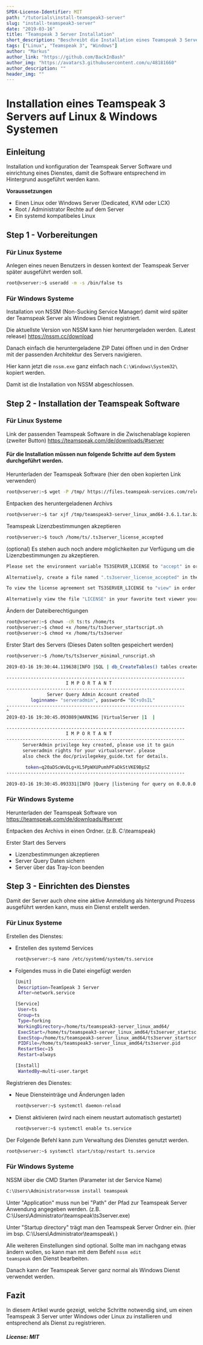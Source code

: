 ```yaml
---
SPDX-License-Identifier: MIT
path: "/tutorials\install-teamspeak3-server"
slug: "install-teamspeak3-server"
date: "2019-03-16"
title: "Teamspeak 3 Server Installation"
short_description: "Beschreibt die Installation eines Teamspeak 3 Servers auf Linux und Windows Systemen."
tags: ["Linux", "Teamspeak 3", "Windows"]
author: "Markus"
author_link: "https://github.com/BackInBash"
author_img: "https://avatars3.githubusercontent.com/u/48181660"
author_description: ""
header_img: ""
---
```


<!-- This where the actual tutorial begins, with the title: -->

# Installation eines Teamspeak 3 Servers auf Linux & Windows Systemen 

## Einleitung

Installation und konfiguration der Teamspeak Server Software und einrichtung eines Dienstes, damit die Software entsprechend im Hintergrund ausgeführt werden kann.

**Voraussetzungen**

+ Einen Linux oder Windows Server (Dedicated, KVM oder LCX)
+ Root / Administrator Rechte auf dem Server
+ Ein systemd kompatibeles Linux

## Step 1 - Vorbereitungen

### Für Linux Systeme
Anlegen eines neuen Benutzers in dessen kontext der Teamspeak Server später ausgeführt werden soll.
```bash
root@vserver:~$ useradd -m -s /bin/false ts
```

### Für Windows Systeme
Installation von NSSM (Non-Sucking Service Manager) damit wird später der Teamspeak Server als Windows Dienst registriert.

Die aktuellste Version von NSSM kann hier heruntergeladen werden. (Latest release)
https://nssm.cc/download

Danach einfach die heruntergeladene ZIP Datei öffnen und in den Ordner mit der passenden Architektur des Servers navigieren.

Hier kann jetzt die <code>nssm.exe</code> ganz einfach nach <code>C:\Windows\System32\ </code> kopiert werden.

Damit ist die Installation von NSSM abgeschlossen.

## Step 2 - Installation der Teamspeak Software
### Für Linux Systeme

Link der passenden Teamspeak Software in die Zwischenablage kopieren (zweiter Button)
https://teamspeak.com/de/downloads/#server

#### Für die Installation müssen nun folgende Schritte auf dem System durchgeführt werden.

Herunterladen der Teamspeak Software (hier den oben kopierten Link verwenden)
```bash
root@vserver:~$ wget -P /tmp/ https://files.teamspeak-services.com/releases/server/3.6.1/teamspeak3-server_linux_amd64-3.6.1.tar.bz2
```
Entpacken des heruntergeladenen Archivs
```bash
root@vserver:~$ tar xjf /tmp/teamspeak3-server_linux_amd64-3.6.1.tar.bz2 -C /home/ts
```
Teamspeak Lizenzbestimmungen akzeptieren
```bash
root@vserver:~$ touch /home/ts/.ts3server_license_accepted
```
(optional) Es stehen auch noch andere möglichkeiten zur Verfügung um die Lizenzbestimmungen zu akzeptieren.
```bash
Please set the environment variable TS3SERVER_LICENSE to "accept" in order to accept the license agreement.

Alternatively, create a file named ".ts3server_license_accepted" in the working directory or start the server with the command line parameter "license_accepted=1".

To view the license agreement set TS3SERVER_LICENSE to "view" in order to print the license to the console.

Alternatively view the file "LICENSE" in your favorite text viewer yourself.
```

Ändern der Dateiberechtigungen
```bash
root@vserver:~$ chown -cR ts:ts /home/ts
root@vserver:~$ chmod +x /home/ts/ts3server_startscript.sh
root@vserver:~$ chmod +x /home/ts/ts3server
``` 
Erster Start des Servers (Dieses Daten sollten gespeichert werden)
```bash
root@vserver:~$ /home/ts/ts3server_minimal_runscript.sh

2019-03-16 19:30:44.119638|INFO |SQL | db_CreateTables() tables created

------------------------------------------------------------------
                      I M P O R T A N T                           
------------------------------------------------------------------
               Server Query Admin Account created                 
         loginname= "serveradmin", password= "DC+sOsIL"
------------------------------------------------------------------
^
2019-03-16 19:30:45.093089|WARNING |VirtualServer |1  |

------------------------------------------------------------------
                      I M P O R T A N T                           
------------------------------------------------------------------
      ServerAdmin privilege key created, please use it to gain 
      serveradmin rights for your virtualserver. please
      also check the doc/privilegekey_guide.txt for details.

       token=q20aDScWvOLg+XL5PpWXUPumhPFaDkStVKE9BpSZ
------------------------------------------------------------------

2019-03-16 19:30:45.093331|INFO |Query |listening for query on 0.0.0.0:10011, [::]:10011
```


### Für Windows Systeme

Herunterladen der Teamspeak Software von
https://teamspeak.com/de/downloads/#server

Entpacken des Archivs in einen Ordner. (z.B. C:\teamspeak)

Erster Start des Servers
+ Lizenzbestimmungen akzeptieren
+ Server Query Daten sichern
+ Server über das Tray-Icon beenden



## Step 3 - Einrichten des Dienstes
Damit der Server auch ohne eine aktive Anmeldung als hintergrund Prozess ausgeführt werden kann, muss ein Dienst erstellt werden.

### Für Linux Systeme

Erstellen des Dienstes:
+ Erstellen des systemd Services
   ```bash
   root@vserver:~$ nano /etc/systemd/system/ts.service
   ```
+ Folgendes muss in die Datei eingefügt werden
   ```bash
   [Unit]
    Description=TeamSpeak 3 Server
    After=network.service

   [Service]
    User=ts
    Group=ts
    Type=forking
    WorkingDirectory=/home/ts/teamspeak3-server_linux_amd64/
    ExecStart=/home/ts/teamspeak3-server_linux_amd64/ts3server_startscript.sh start
    ExecStop=/home/ts/teamspeak3-server_linux_amd64/ts3server_startscript.sh stop
    PIDFile=/home/ts/teamspeak3-server_linux_amd64/ts3server.pid
    RestartSec=15
    Restart=always

   [Install]
    WantedBy=multi-user.target
   ```
Registrieren des Dienstes:
+ Neue Diensteinträge und Änderungen laden
  ```bash
  root@vserver:~$ systemctl daemon-reload
  ```
+ Dienst aktivieren (wird nach einem neustart automatisch gestartet)
  ```bash
  root@vserver:~$ systemctl enable ts.service
  ```

Der Folgende Befehl kann zum Verwaltung des Dienstes genutzt werden.
```bash
root@vserver:~$ systemctl start/stop/restart ts.service
 ``` 

### Für Windows Systeme

NSSM über die CMD Starten (Parameter ist der Service Name)

```cmd
C:\Users\Administrator>nssm install teamspeak
```
 Unter "Application" muss nun bei "Path" der Pfad zur Teamspeak Server Anwendung angegeben werden. (z.B. C:\Users\Administrator\teamspeak\ts3server.exe)

Unter "Startup directory" trägt man den Teamspeak Server Ordner ein. (hier im bsp. C:\Users\Administrator\teamspeak\ )

Alle weiteren Einstellungen sind optional. Sollte man im nachgang etwas ändern wollen, so kann man mit dem Befehl <code>nssm edit teamspeak</code> den Dienst bearbeiten.

Danach kann der Teamspeak Server ganz normal als Windows Dienst verwendet werden.


## Fazit
In diesem Artikel wurde gezeigt, welche Schritte notwendig sind, um einen Teamspeak 3 Server unter Windows oder Linux zu installieren und entsprechend als Dienst zu registrieren.

##### License: MIT

<!---

Contributors's Certificate of Origin

By making a contribution to this project, I certify that:

(a) The contribution was created in whole or in part by me and I have
    the right to submit it under the license indicated in the file; or

(b) The contribution is based upon previous work that, to the best of my
    knowledge, is covered under an appropriate license and I have the
    right under that license to submit that work with modifications,
    whether created in whole or in part by me, under the same license
    (unless I am permitted to submit under a different license), as
    indicated in the file; or

(c) The contribution was provided directly to me by some other person
    who certified (a), (b) or (c) and I have not modified it.

(d) I understand and agree that this project and the contribution are
    public and that a record of the contribution (including all personal
    information I submit with it, including my sign-off) is maintained
    indefinitely and may be redistributed consistent with this project
    or the license(s) involved.

Signed-off-by: Markus, markus@omg-network.de

-->